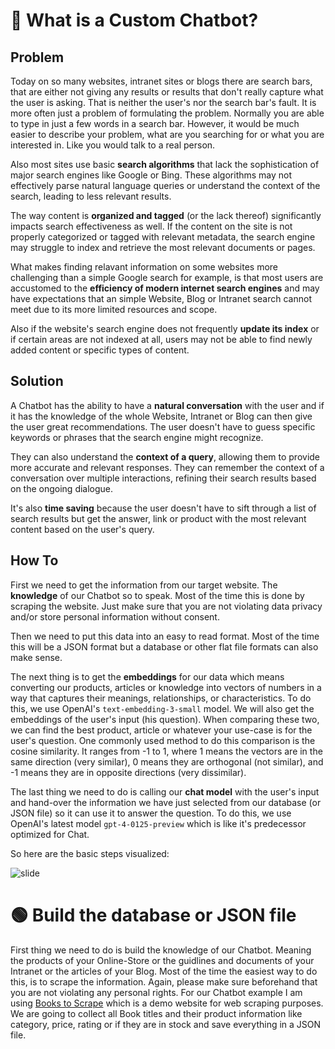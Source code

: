 # 🔴 What is a Custom Chatbot?

## Problem
Today on so many websites, intranet sites or blogs there are search bars, that are either not giving any results or results that don't really capture what the user is asking. That is neither the user's nor the search bar's fault. It is more often just a problem of formulating the problem. Normally you are able to type in just a few words in a search bar. However, it would be much easier to describe your problem, what are you searching for or what you are interested in. Like you would talk to a real person.

Also most sites use basic **search algorithms** that lack the sophistication of major search engines like Google or Bing. These algorithms may not effectively parse natural language queries or understand the context of the search, leading to less relevant results.

The way content is **organized and tagged** (or the lack thereof) significantly impacts search effectiveness as well. If the content on the site is not properly categorized or tagged with relevant metadata, the search engine may struggle to index and retrieve the most relevant documents or pages.

What makes finding relavant information on some websites more challenging than a simple Google search for example, is that most users are accustomed to the **efficiency of modern internet search engines** and may have expectations that an simple Website, Blog or Intranet search cannot meet due to its more limited resources and scope.

Also if the website's search engine does not frequently **update its index** or if certain areas are not indexed at all, users may not be able to find newly added content or specific types of content.

## Solution
A Chatbot has the ability to have a **natural conversation** with the user and if it has the knowledge of the whole Website, Intranet or Blog can then give the user great recommendations. The user doesn't have to guess specific keywords or phrases that the search engine might recognize.

They can also understand the **context of a query**, allowing them to provide more accurate and relevant responses. They can remember the context of a conversation over multiple interactions, refining their search results based on the ongoing dialogue.

It's also **time saving** because the user doesn't have to sift through a list of search results but get the answer, link or product with the most relevant content based on the user's query.  

## How To
First we need to get the information from our target website. The **knowledge** of our Chatbot so to speak. Most of the time this is done by scraping the website. Just make sure that you are not violating data privacy and/or store personal information without consent.

Then we need to put this data into an easy to read format. Most of the time this will be a JSON format but a database or other flat file formats can also make sense.

The next thing is to get the **embeddings** for our data which means converting our products, articles or knowledge into vectors of numbers in a way that captures their meanings, relationships, or characteristics. To do this, we use OpenAI's `text-embedding-3-small` model. We will also get the embeddings of the user's input (his question). When comparing these two, we can find the best product, article or whatever your use-case is for the user's question. One commonly used method to do this comparison is the cosine similarity. It ranges from -1 to 1, where 1 means the vectors are in the same direction (very similar), 0 means they are orthogonal (not similar), and -1 means they are in opposite directions (very dissimilar).

The last thing we need to do is calling our **chat model** with the user's input and hand-over the information we have just selected from our database (or JSON file) so it can use it to answer the question. To do this, we use OpenAI's latest model `gpt-4-0125-preview` which is like it's predecessor optimized for Chat.

So here are the basic steps visualized:

![slide](https://github.com/Tobander/MLProject-CustomChatbot/assets/45336196/35267573-4f00-45a4-b356-107645e49bf3)

# 🟢 Build the database or JSON file
First thing we need to do is build the knowledge of our Chatbot. Meaning the products of your Online-Store or the guidlines and documents of your Intranet or the articles of your Blog. Most of the time the easiest way to do this, is to scrape the information. Again, please make sure beforehand that you are not violating any personal rights. For our Chatbot example I am using <a href="https://books.toscrape.com/index.html">Books to Scrape</a> which is a demo website for web scraping purposes. We are going to collect all Book titles and their product information like category, price, rating or if they are in stock and save everything in a JSON file.
